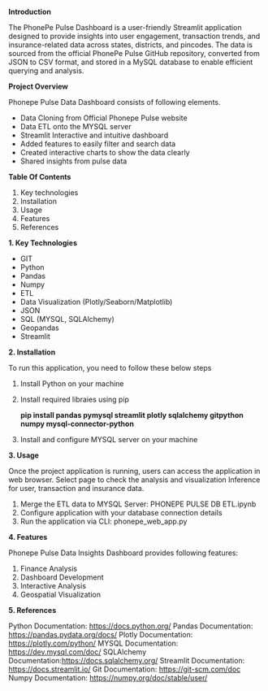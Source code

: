 **Introduction**

The PhonePe Pulse Dashboard is a user-friendly Streamlit application designed to provide insights into user engagement, transaction trends, and insurance-related data across states, districts, and pincodes. The data is sourced from the official PhonePe Pulse GitHub repository, converted from JSON to CSV format, and stored in a MySQL database to enable efficient querying and analysis.

**Project Overview**

Phonepe Pulse Data Dashboard consists of following elements.

  * Data Cloning from Official Phonepe Pulse website
  * Data ETL onto the MYSQL server
  * Streamlit Interactive and intuitive dashboard
  * Added features to easily filter and search data
  * Created interactive charts to show the data clearly
  * Shared insights from pulse data

**Table Of Contents**

  1. Key technologies
  2. Installation
  3. Usage
  4. Features
  5. References

**1. Key Technologies**

  * GIT
  * Python
  * Pandas
  * Numpy
  * ETL
  * Data Visualization (Plotly/Seaborn/Matplotlib)
  * JSON
  * SQL (MYSQL, SQLAlchemy)
  * Geopandas
  * Streamlit

**2. Installation**

To run this application, you need to follow these below steps

  1. Install Python on your machine
  2. Install required libraies using pip
     
        **pip install pandas pymysql streamlit plotly sqlalchemy gitpython numpy mysql-connector-python**

  3. Install and configure MYSQL server on your machine

**3. Usage**

Once the project application is running, users can access the application in web browser. Select page to check the analysis and visualization Inference for user, transaction and insurance data.

  1. Merge the ETL data to MYSQL Server: PHONEPE PULSE DB ETL.ipynb
  2. Configure application with your database connection details
  3. Run the application via CLI: phonepe_web_app.py

**4. Features**

Phonepe Pulse Data Insights Dashboard provides following features:

  1. Finance Analysis
  2. Dashboard Development
  3. Interactive Analysis
  4. Geospatial Visualization

**5. References**

  Python Documentation: https://docs.python.org/
  Pandas Documentation: https://pandas.pydata.org/docs/
  Plotly Documentation: https://plotly.com/python/
  MYSQL Documentation: https://dev.mysql.com/doc/
  SQLAlchemy Documentation:https://docs.sqlalchemy.org/
  Streamlit Documentation: https://docs.streamlit.io/
  Git Documentation: https://git-scm.com/doc
  Numpy Documentation: https://numpy.org/doc/stable/user/

